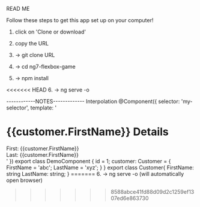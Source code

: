 READ ME

Follow these steps to get this app set up on your computer!

1. click on 'Clone or download'

2. copy the URL



3. -> git clone URL 

4. -> cd ng7-flexbox-game

5. -> npm install

<<<<<<< HEAD
6. -> ng serve -o 

------------NOTES-------------
Interpolation
@Component({
  selector: 'my-selector',
  template: '
  <h1>{{customer.FirstName}} Details</h1>
  <div>First: {{customer.FirstName}}</div>
  <div>Last: {{customer.FirstName}}</div>
  '
})
export class DemoComponent {
  id = 1;
  customer: Customer = {
    FirstName = 'abc';
    LastName = 'xyz';
  }
}
export class Customer{
  FirstName: string
  LastName: string;
}
=======
6. -> ng serve -o (will automatically open browser)


>>>>>>> 8588abce41fd88d09d2c1259ef1307ed6e863730
